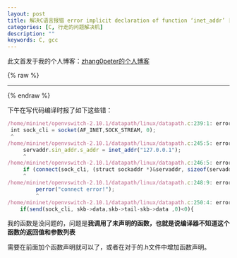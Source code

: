 ```yaml
---
layout: post
title: 解决C语言报错 error implicit declaration of function ‘inet_addr’ [-Werror=implicit-function-declaration]
categories: [C, 行走的问题解决机]
description: ""
keywords: C, gcc
---
```


此文首发于我的个人博客：[zhang0peter的个人博客](https://zhang0peter.com)         

{% raw %}
***          
{% endraw %}


下午在写代码编译时报了如下这些错：
```js
/home/mininet/openvswitch-2.10.1/datapath/linux/datapath.c:239:1: error: implicit declaration of function ‘socket’ [-Werror=implicit-function-declaration]
 int sock_cli = socket(AF_INET,SOCK_STREAM, 0);
 ^
/home/mininet/openvswitch-2.10.1/datapath/linux/datapath.c:245:5: error: implicit declaration of function ‘inet_addr’ [-Werror=implicit-function-declaration]
     servaddr.sin_addr.s_addr = inet_addr("127.0.0.1");  
     ^
/home/mininet/openvswitch-2.10.1/datapath/linux/datapath.c:246:5: error: implicit declaration of function ‘connect’ [-Werror=implicit-function-declaration]
     if (connect(sock_cli, (struct sockaddr *)&servaddr, sizeof(servaddr)) < 0)
     ^
/home/mininet/openvswitch-2.10.1/datapath/linux/datapath.c:248:9: error: implicit declaration of function ‘perror’ [-Werror=implicit-function-declaration]
         perror("connect error!");
         ^
/home/mininet/openvswitch-2.10.1/datapath/linux/datapath.c:250:4: error: implicit declaration of function ‘send’ [-Werror=implicit-function-declaration]
    if(send(sock_cli, skb->data,skb->tail-skb->data ,0)<0){
```
我的函数是没问题的，问题是**我调用了未声明的函数，也就是说编译器不知道这个函数的返回值和参数列表**

需要在前面加个函数声明就可以了，或者在对于的.h文件中增加函数声明。